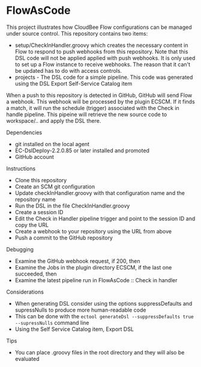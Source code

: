 # FlowAsCode

This project illustrates how CloudBee Flow configurations can be managed under source control. This repository contains two items:
- setup/CheckInHandler.groovy which creates the necessary content in Flow to respond to push webhooks from this repository. Note that this DSL code will not be applied applied with push webhooks. It is only used to set up a Flow instance to receive webhooks. The reason that it can't be updated has to do with access controls.
- projects - The DSL code for a simple pipeline. This code was generated using the DSL Export Self-Service Catalog item

When a push to this repository is detected in GitHub, GitHub will send Flow a webhook. This webhook will be processed by the plugin ECSCM. If it finds a match, it will run the schedule (trigger) associated with the Check in handle pipeline. This pipeine will retrieve the new source code to workspace/.. and apply the DSL there.

Dependencies
- git installed on the local agent
- EC-DslDeploy-2.2.0.85 or later installed and promoted
- GitHub account

Instructions
- Clone this repository
- Create an SCM git configuration
- Update checkInHandler.groovy with that configuration name and the repository name
- Run the DSL in the file CheckInHandler.groovy
- Create a session ID
- Edit the Check in Handler pipeline trigger and point to the session ID and copy the URL
- Create a webhook to your repository using the URL from above
- Push a commit to the GitHub repository

Debugging
- Examine the GitHub webhook request, if 200, then
- Examine the Jobs in the plugin directory ECSCM, if the last one succeeded, then
- Examine the latest pipeline run in FlowAsCode :: Check in handler

Considerations
- When generating DSL consider using the options suppressDefaults and supressNulls to produce more human-readable code
 - This can be done with the `ectool generateDsl --suppressDefaults true --supressNulls` command line
 - Using the Self Service Catalog item, Export DSL
 
Tips
- You can place .groovy files in the root directory and they will also be evaluated